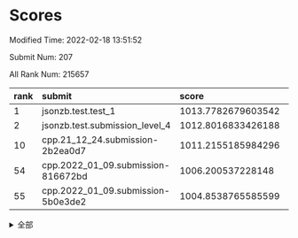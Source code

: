 # Scores

Modified Time: 2022-02-18 13:51:52

Submit Num: 207

All Rank Num: 215657

| rank |               submit               |       score        |       sigma        | pk_num |
| :--- | :--------------------------------- | :----------------- | :----------------- | :----- |
| 1    | jsonzb.test.test_1                 | 1013.7782679603542 | 0.8017572892837505 | 4166   |
| 2    | jsonzb.test.submission_level_4     | 1012.8016833426188 | 0.8084172743668758 | 4166   |
| 10   | cpp.21_12_24.submission-2b2ea0d7   | 1011.2155185984296 | 0.7783109783994827 | 4169   |
| 54   | cpp.2022_01_09.submission-816672bd | 1006.200537228148  | 0.7249970131539035 | 4167   |
| 55   | cpp.2022_01_09.submission-5b0e3de2 | 1004.8538765585599 | 0.7240118796186051 | 4162   |


<details>
<summary>全部</summary>

| rank |                 submit                 |       score        |       sigma        | pk_num |
| :--- | :------------------------------------- | :----------------- | :----------------- | :----- |
| 1    | jsonzb.test.test_1                     | 1013.7782679603542 | 0.8017572892837505 | 4166   |
| 2    | jsonzb.test.submission_level_4         | 1012.8016833426188 | 0.8084172743668758 | 4166   |
| 3    | gobigger.level_3.submission_level_3_6  | 1011.9479727083852 | 0.773241261593394  | 4164   |
| 4    | gobigger.level_3.submission_level_3_4  | 1011.4592261774792 | 0.7933677110911119 | 4167   |
| 5    | gobigger.level_3.submission_level_3_32 | 1011.4185207986515 | 0.7542723458303874 | 4165   |
| 6    | gobigger.level_3.submission_level_3_23 | 1011.4122723630333 | 0.7627915935110773 | 4165   |
| 7    | gobigger.level_3.submission_level_3_24 | 1011.3958790948496 | 0.7615737412112045 | 4162   |
| 8    | gobigger.level_3.submission_level_3_30 | 1011.3628584440105 | 0.7623173265343559 | 4172   |
| 9    | gobigger.level_3.submission_level_3_49 | 1011.2416615067232 | 0.7575203154758258 | 4165   |
| 10   | cpp.21_12_24.submission-2b2ea0d7       | 1011.2155185984296 | 0.7783109783994827 | 4169   |
| 11   | gobigger.level_3.submission_level_3_13 | 1011.1910726590866 | 0.7836199355591278 | 4165   |
| 12   | gobigger.level_3.submission_level_3_42 | 1011.1414301683208 | 0.7609255898867948 | 4167   |
| 13   | gobigger.level_3.submission_level_3_27 | 1010.9228002179083 | 0.7804728359530835 | 4167   |
| 14   | gobigger.level_3.submission_level_3_48 | 1010.9087646996192 | 0.7753221148960803 | 4166   |
| 15   | gobigger.level_3.submission_level_3_41 | 1010.8566108689018 | 0.7743917269737152 | 4172   |
| 16   | gobigger.level_3.submission_level_3_29 | 1010.811612631175  | 0.7694370687358658 | 4171   |
| 17   | gobigger.level_3.submission_level_3_38 | 1010.7602799342437 | 0.7824758075863425 | 4169   |
| 18   | gobigger.level_3.submission_level_3_20 | 1010.7557743824017 | 0.75892848021343   | 4167   |
| 19   | gobigger.level_3.submission_level_3_2  | 1010.7242384706353 | 0.7533438341533512 | 4167   |
| 20   | gobigger.level_3.submission_level_3_15 | 1010.6851880476277 | 0.7764387176270487 | 4163   |
| 21   | gobigger.level_3.submission_level_3_33 | 1010.6139475836063 | 0.759831512418911  | 4164   |
| 22   | gobigger.level_3.submission_level_3_14 | 1010.5915983152481 | 0.7614262855758489 | 4170   |
| 23   | gobigger.level_3.submission_level_3_11 | 1010.5793915455752 | 0.7742320600268927 | 4164   |
| 24   | gobigger.level_3.submission_level_3_8  | 1010.4666781373688 | 0.7486886670045799 | 4170   |
| 25   | gobigger.level_3.submission_level_3_39 | 1010.45757015777   | 0.7703327991609957 | 4165   |
| 26   | gobigger.level_3.submission_level_3_10 | 1010.4563138840736 | 0.7789600136470368 | 4170   |
| 27   | gobigger.level_3.submission_level_3_44 | 1010.1269559770053 | 0.7790381114413045 | 4168   |
| 28   | gobigger.level_3.submission_level_3_25 | 1010.107429031374  | 0.7549342276522386 | 4170   |
| 29   | gobigger.level_3.submission_level_3_0  | 1010.0949840769242 | 0.7599206345012492 | 4171   |
| 30   | gobigger.level_3.submission_level_3_22 | 1010.0936743156105 | 0.7526529717516389 | 4165   |
| 31   | gobigger.level_3.submission_level_3_40 | 1010.0839309401265 | 0.7680465813800005 | 4170   |
| 32   | gobigger.level_3.submission_level_3_16 | 1010.0830525760667 | 0.7474808435028772 | 4171   |
| 33   | gobigger.level_3.submission_level_3_21 | 1010.0086465980061 | 0.7351152289277259 | 4163   |
| 34   | gobigger.level_3.submission_level_3_37 | 1009.9890576437897 | 0.7654277290118621 | 4167   |
| 35   | gobigger.level_3.submission_level_3_28 | 1009.8967034577812 | 0.7671164577561644 | 4167   |
| 36   | gobigger.level_3.submission_level_3_34 | 1009.8636951724355 | 0.7670723821651216 | 4166   |
| 37   | gobigger.level_3.submission_level_3_43 | 1009.8158483295107 | 0.7624977275639959 | 4162   |
| 38   | gobigger.level_3.submission_level_3_12 | 1009.7699249172504 | 0.74920528854614   | 4169   |
| 39   | gobigger.level_3.submission_level_3_36 | 1009.7154292819321 | 0.7589069971717388 | 4167   |
| 40   | gobigger.level_3.submission_level_3_19 | 1009.6516603879596 | 0.7628796844612716 | 4166   |
| 41   | gobigger.level_3.submission_level_3_45 | 1009.6269429472942 | 0.770158737094558  | 4166   |
| 42   | gobigger.level_3.submission_level_3_31 | 1009.6100219755062 | 0.7516723436585367 | 4168   |
| 43   | gobigger.level_3.submission_level_3_7  | 1009.4199393303792 | 0.7703379600686363 | 4168   |
| 44   | gobigger.level_3.submission_level_3_3  | 1009.3702220191234 | 0.7686422871386522 | 4167   |
| 45   | gobigger.level_3.submission_level_3_1  | 1009.2653718654855 | 0.7566510815658083 | 4163   |
| 46   | gobigger.level_3.submission_level_3_47 | 1009.2248891762217 | 0.7489916848584762 | 4168   |
| 47   | gobigger.level_3.submission_level_3_5  | 1009.0296707837401 | 0.7376057991822813 | 4169   |
| 48   | gobigger.level_3.submission_level_3_18 | 1008.9050357644954 | 0.75054688894994   | 4164   |
| 49   | gobigger.level_3.submission_level_3_26 | 1008.7582202596219 | 0.7670468383788567 | 4167   |
| 50   | gobigger.level_3.submission_level_3_17 | 1008.7553217896282 | 0.7429689093202339 | 4169   |
| 51   | gobigger.level_3.submission_level_3_35 | 1008.5854947943208 | 0.7401061513098568 | 4168   |
| 52   | gobigger.level_3.submission_level_3_9  | 1008.3416172871006 | 0.7509314521909531 | 4168   |
| 53   | gobigger.level_3.submission_level_3_46 | 1008.0850087330365 | 0.7377520665863772 | 4163   |
| 54   | cpp.2022_01_09.submission-816672bd     | 1006.200537228148  | 0.7249970131539035 | 4167   |
| 55   | cpp.2022_01_09.submission-5b0e3de2     | 1004.8538765585599 | 0.7240118796186051 | 4162   |
| 56   | gobigger.level_1.submission_level_1_29 | 1004.7297982160197 | 0.7145733589569383 | 4164   |
| 57   | gobigger.level_1.submission_level_1_15 | 1004.6687916419777 | 0.7065235932894478 | 4165   |
| 58   | gobigger.level_1.submission_level_1_33 | 1004.5630795645807 | 0.7373345541936118 | 4166   |
| 59   | gobigger.level_1.submission_level_1_16 | 1004.359905908437  | 0.7225814925485361 | 4170   |
| 60   | gobigger.level_1.submission_level_1_11 | 1004.2930968954755 | 0.7185627505349738 | 4164   |
| 61   | gobigger.level_1.submission_level_1_35 | 1004.2684657706967 | 0.7214196387396054 | 4169   |
| 62   | gobigger.level_1.submission_level_1_28 | 1004.2626043958485 | 0.7157217309755028 | 4172   |
| 63   | gobigger.level_1.submission_level_1_6  | 1004.2435108862959 | 0.7215563646810034 | 4166   |
| 64   | gobigger.level_1.submission_level_1_21 | 1004.2064406577106 | 0.7181673453014458 | 4163   |
| 65   | gobigger.level_1.submission_level_1_32 | 1004.1821511327105 | 0.7225064317503208 | 4170   |
| 66   | gobigger.level_1.submission_level_1_43 | 1004.1815020745139 | 0.7166054050057641 | 4171   |
| 67   | gobigger.level_1.submission_level_1_22 | 1004.1014433975989 | 0.7190874153243743 | 4168   |
| 68   | gobigger.level_1.submission_level_1_1  | 1004.0766459839973 | 0.7374400591408995 | 4169   |
| 69   | gobigger.level_1.submission_level_1_8  | 1004.0315483210685 | 0.7217385734675458 | 4168   |
| 70   | gobigger.level_1.submission_level_1_49 | 1004.0075418967868 | 0.7280565150563701 | 4169   |
| 71   | gobigger.level_1.submission_level_1_40 | 1003.9949813645765 | 0.7267235603168735 | 4168   |
| 72   | gobigger.level_1.submission_level_1_27 | 1003.7406190978801 | 0.7260531344433837 | 4166   |
| 73   | gobigger.level_1.submission_level_1_10 | 1003.7301595988797 | 0.7405586927840114 | 4166   |
| 74   | gobigger.level_1.submission_level_1_9  | 1003.6909626502646 | 0.726872652958945  | 4164   |
| 75   | gobigger.level_1.submission_level_1_26 | 1003.6169557016308 | 0.7082091549822511 | 4166   |
| 76   | gobigger.level_1.submission_level_1_13 | 1003.6151408123787 | 0.7210229494015579 | 4173   |
| 77   | gobigger.level_1.submission_level_1_31 | 1003.6099427134446 | 0.7202619943802574 | 4166   |
| 78   | gobigger.level_1.submission_level_1_5  | 1003.5647221052758 | 0.7145606949991175 | 4167   |
| 79   | gobigger.level_1.submission_level_1_12 | 1003.5052323120268 | 0.7286621379612886 | 4170   |
| 80   | gobigger.level_1.submission_level_1_20 | 1003.5024923105913 | 0.7142985030078559 | 4168   |
| 81   | gobigger.level_1.submission_level_1_30 | 1003.5005650982556 | 0.7361521240093657 | 4170   |
| 82   | gobigger.level_1.submission_level_1_46 | 1003.4479049875773 | 0.7127383479001641 | 4169   |
| 83   | gobigger.level_1.submission_level_1_37 | 1003.443030005271  | 0.707864973116321  | 4167   |
| 84   | gobigger.level_1.submission_level_1_45 | 1003.4154095170683 | 0.7248447599389783 | 4172   |
| 85   | gobigger.level_1.submission_level_1_18 | 1003.3323135105945 | 0.7316613757079088 | 4168   |
| 86   | gobigger.level_1.submission_level_1_14 | 1003.2323338716003 | 0.7241547060826362 | 4168   |
| 87   | gobigger.level_1.submission_level_1_2  | 1003.1196823650907 | 0.7206998931235665 | 4169   |
| 88   | gobigger.level_1.submission_level_1_24 | 1003.0078326377388 | 0.7200083654837954 | 4163   |
| 89   | gobigger.level_1.submission_level_1_7  | 1002.997635117399  | 0.7183282441472315 | 4170   |
| 90   | gobigger.level_1.submission_level_1_25 | 1002.8524999535316 | 0.7151500567713044 | 4163   |
| 91   | gobigger.level_1.submission_level_1_3  | 1002.8213625282342 | 0.7135463542072948 | 4159   |
| 92   | gobigger.level_1.submission_level_1_42 | 1002.8161541697687 | 0.723853934026741  | 4165   |
| 93   | gobigger.level_1.submission_level_1_47 | 1002.7867656439637 | 0.7156579571657878 | 4169   |
| 94   | gobigger.level_1.submission_level_1_4  | 1002.7090302913259 | 0.7159733913390194 | 4169   |
| 95   | gobigger.level_1.submission_level_1_36 | 1002.6774380822741 | 0.7138903487784418 | 4167   |
| 96   | gobigger.level_1.submission_level_1_39 | 1002.6018399700519 | 0.721619935485477  | 4164   |
| 97   | gobigger.level_1.submission_level_1_48 | 1002.5914443311956 | 0.7134101646825584 | 4169   |
| 98   | gobigger.level_1.submission_level_1_34 | 1002.469938222292  | 0.7098278814192884 | 4169   |
| 99   | gobigger.level_1.submission_level_1_44 | 1002.402531244355  | 0.714269164983037  | 4169   |
| 100  | gobigger.level_1.submission_level_1_23 | 1002.3529081980148 | 0.7159800449188859 | 4169   |
| 101  | gobigger.level_1.submission_level_1_0  | 1002.3075074417304 | 0.7187490536056793 | 4166   |
| 102  | gobigger.level_1.submission_level_1_17 | 1002.2979309153703 | 0.7092197040033614 | 4166   |
| 103  | gobigger.level_1.submission_level_1_19 | 1002.2558658959009 | 0.7096523379162426 | 4169   |
| 104  | gobigger.level_1.submission_level_1_41 | 1002.239945382944  | 0.7122298641215016 | 4169   |
| 105  | gobigger.level_1.submission_level_1_38 | 1001.2202670268919 | 0.7066836802607549 | 4164   |
| 106  | gobigger.random.submission_random_2    | 997.2338745824352  | 0.7080666810672238 | 4168   |
| 107  | gobigger.random.submission_random_4    | 996.7429813933164  | 0.7120790981516064 | 4166   |
| 108  | gobigger.random.submission_random_22   | 996.6874308538407  | 0.7069161173441032 | 4164   |
| 109  | gobigger.random.submission_random_20   | 996.6811137678502  | 0.7085224200619343 | 4165   |
| 110  | gobigger.random.submission_random_48   | 996.6501557574338  | 0.7091793051086343 | 4163   |
| 111  | gobigger.random.submission_random_32   | 996.5861221783886  | 0.7009487061592462 | 4170   |
| 112  | gobigger.random.submission_random_1    | 996.480122914187   | 0.7154787090563391 | 4169   |
| 113  | gobigger.random.submission_random_46   | 996.4639403663433  | 0.7141268037452017 | 4169   |
| 114  | gobigger.random.submission_random_29   | 996.4636105469312  | 0.7206923447932843 | 4167   |
| 115  | gobigger.random.submission_random_26   | 996.3280344090933  | 0.7195990136410259 | 4166   |
| 116  | gobigger.random.submission_random_9    | 996.3151707493237  | 0.7187549260795489 | 4169   |
| 117  | gobigger.random.submission_random_33   | 996.2214809855619  | 0.726144577037432  | 4165   |
| 118  | gobigger.random.submission_random_40   | 996.1573204829135  | 0.704589390303994  | 4165   |
| 119  | gobigger.random.submission_random_7    | 996.135828067901   | 0.7013575318822699 | 4173   |
| 120  | gobigger.random.submission_random_28   | 996.1202308084257  | 0.7035245945054028 | 4167   |
| 121  | gobigger.random.submission_random_24   | 996.0753530495773  | 0.7023159293843282 | 4173   |
| 122  | gobigger.random.submission_random_14   | 996.0666736890556  | 0.7169443602543338 | 4170   |
| 123  | gobigger.random.submission_random_34   | 996.0453361118507  | 0.7231925683164465 | 4164   |
| 124  | gobigger.random.submission_random_43   | 996.0444198200909  | 0.7109637455134608 | 4168   |
| 125  | gobigger.random.submission_random_21   | 995.9482373712272  | 0.709631546523938  | 4160   |
| 126  | gobigger.random.submission_random_8    | 995.8970309887832  | 0.7176308216607914 | 4166   |
| 127  | gobigger.random.submission_random_18   | 995.8576665058248  | 0.7185070321251584 | 4170   |
| 128  | gobigger.random.submission_random_37   | 995.8567689948458  | 0.7252139180723762 | 4163   |
| 129  | gobigger.random.submission_random_47   | 995.77591210718    | 0.7029187902524161 | 4172   |
| 130  | gobigger.random.submission_random_19   | 995.7458606270565  | 0.7191492285772754 | 4169   |
| 131  | gobigger.random.submission_random_12   | 995.7203433841536  | 0.724618303357519  | 4162   |
| 132  | gobigger.random.submission_random_45   | 995.7035199708886  | 0.7174364406496015 | 4169   |
| 133  | gobigger.random.submission_random_17   | 995.7019383519776  | 0.7130349817587611 | 4168   |
| 134  | gobigger.random.submission_random_16   | 995.6723191666604  | 0.7295386891670981 | 4173   |
| 135  | gobigger.random.submission_random_27   | 995.6560993620838  | 0.7125205313900378 | 4171   |
| 136  | gobigger.random.submission_random_5    | 995.6020688162507  | 0.7250288835491342 | 4165   |
| 137  | gobigger.random.submission_random_23   | 995.5106262117187  | 0.6996094829962255 | 4165   |
| 138  | gobigger.random.submission_random_39   | 995.4727398422236  | 0.7031028150150123 | 4163   |
| 139  | gobigger.random.submission_random_35   | 995.4399891859812  | 0.7021534637676596 | 4168   |
| 140  | gobigger.random.submission_random_3    | 995.3661557269115  | 0.7112698528606759 | 4173   |
| 141  | gobigger.random.submission_random_0    | 995.3498810324674  | 0.7153374077980689 | 4169   |
| 142  | gobigger.random.submission_random_44   | 995.31463196443    | 0.7068506095888479 | 4169   |
| 143  | gobigger.random.submission_random_25   | 995.270031494991   | 0.7223043729760888 | 4172   |
| 144  | gobigger.random.submission_random_42   | 995.2554986358847  | 0.7194745981655698 | 4160   |
| 145  | gobigger.random.submission_random_15   | 995.2530711864068  | 0.7183631025980911 | 4167   |
| 146  | gobigger.random.submission_random_41   | 995.2429228736486  | 0.7100014790643104 | 4168   |
| 147  | gobigger.random.submission_random_6    | 995.2201621085577  | 0.717750032530481  | 4167   |
| 148  | gobigger.random.submission_random_10   | 995.0475215449493  | 0.7198733103208611 | 4168   |
| 149  | gobigger.random.submission_random_38   | 995.0079693517034  | 0.7097686611769162 | 4167   |
| 150  | gobigger.random.submission_random_13   | 994.9638840299825  | 0.7206410339296088 | 4171   |
| 151  | gobigger.level_2.submission_level_2_13 | 994.8257437251671  | 0.7231932858707271 | 4163   |
| 152  | gobigger.random.submission_random_49   | 994.8109504360903  | 0.7099630336686737 | 4173   |
| 153  | gobigger.random.submission_random_31   | 994.7290530745767  | 0.7110373199809136 | 4166   |
| 154  | gobigger.random.submission_random_30   | 994.6702137840913  | 0.7276591894194901 | 4166   |
| 155  | gobigger.random.submission_random_11   | 994.470609161843   | 0.7131936297101391 | 4165   |
| 156  | gobigger.random.submission_random_36   | 994.2216615821816  | 0.701769863673806  | 4169   |
| 157  | gobigger.level_2.submission_level_2_40 | 994.1085023408674  | 0.7313837343324234 | 4166   |
| 158  | gobigger.level_2.submission_level_2_19 | 993.4034343065639  | 0.7500419267567324 | 4169   |
| 159  | gobigger.level_2.submission_level_2_30 | 993.3264408398343  | 0.7471330446484536 | 4167   |
| 160  | gobigger.level_2.submission_level_2_29 | 993.2867290640207  | 0.7479697149413135 | 4166   |
| 161  | gobigger.level_2.submission_level_2_18 | 993.1060758602675  | 0.7314147853967183 | 4165   |
| 162  | gobigger.level_2.submission_level_2_25 | 992.8363568457795  | 0.7338666722281452 | 4168   |
| 163  | gobigger.level_2.submission_level_2_46 | 992.7686312199953  | 0.7518197285531132 | 4166   |
| 164  | gobigger.level_2.submission_level_2_26 | 992.7001982242012  | 0.7231066188510367 | 4170   |
| 165  | gobigger.level_2.submission_level_2_12 | 992.6500393327907  | 0.738001725995284  | 4165   |
| 166  | gobigger.level_2.submission_level_2_0  | 992.6259524138644  | 0.7448010854095598 | 4166   |
| 167  | gobigger.level_2.submission_level_2_24 | 992.6042496388081  | 0.7498065481383301 | 4166   |
| 168  | gobigger.level_2.submission_level_2_2  | 992.4969140304239  | 0.7304461067107366 | 4166   |
| 169  | gobigger.level_2.submission_level_2_3  | 992.4960522579973  | 0.7364042221205974 | 4166   |
| 170  | gobigger.level_2.submission_level_2_47 | 992.4910171148643  | 0.7326803011924395 | 4168   |
| 171  | gobigger.level_2.submission_level_2_43 | 992.4898507686108  | 0.7438526585506131 | 4165   |
| 172  | gobigger.level_2.submission_level_2_4  | 992.4021657037996  | 0.760397274845772  | 4168   |
| 173  | gobigger.level_2.submission_level_2_48 | 992.3233841979628  | 0.7425632888711745 | 4170   |
| 174  | gobigger.level_2.submission_level_2_37 | 992.2771349152107  | 0.7461331714850861 | 4168   |
| 175  | gobigger.level_2.submission_level_2_36 | 992.2311078733704  | 0.7478968728095624 | 4167   |
| 176  | gobigger.level_2.submission_level_2_7  | 992.1824106561538  | 0.7237013081218622 | 4167   |
| 177  | gobigger.level_2.submission_level_2_14 | 992.0535909229687  | 0.731781309519342  | 4162   |
| 178  | gobigger.level_2.submission_level_2_31 | 992.0501548182989  | 0.7435793994367893 | 4167   |
| 179  | gobigger.level_2.submission_level_2_27 | 992.0204448135647  | 0.7418846375335759 | 4173   |
| 180  | gobigger.level_2.submission_level_2_16 | 992.0156595585958  | 0.7551657002949607 | 4171   |
| 181  | gobigger.level_2.submission_level_2_10 | 991.9561582983646  | 0.753059944747746  | 4170   |
| 182  | gobigger.level_2.submission_level_2_28 | 991.8317037884997  | 0.7591690276864981 | 4166   |
| 183  | gobigger.level_2.submission_level_2_33 | 991.8263418198275  | 0.7594662947950102 | 4168   |
| 184  | gobigger.level_2.submission_level_2_9  | 991.8239600531232  | 0.7419153510881742 | 4171   |
| 185  | gobigger.level_2.submission_level_2_32 | 991.6802966352097  | 0.7512091858823995 | 4164   |
| 186  | gobigger.level_2.submission_level_2_17 | 991.5908925892943  | 0.7244545089517905 | 4165   |
| 187  | gobigger.level_2.submission_level_2_21 | 991.5528985846935  | 0.7645482114383281 | 4169   |
| 188  | gobigger.level_2.submission_level_2_45 | 991.5128845986985  | 0.7503733743122543 | 4173   |
| 189  | gobigger.level_2.submission_level_2_39 | 991.4771025583482  | 0.74343422651924   | 4165   |
| 190  | gobigger.level_2.submission_level_2_15 | 991.4564787015228  | 0.7500644891972625 | 4167   |
| 191  | gobigger.level_2.submission_level_2_34 | 991.4464381859807  | 0.7551999461420207 | 4167   |
| 192  | gobigger.level_2.submission_level_2_6  | 991.3534969188405  | 0.7372419581023048 | 4175   |
| 193  | gobigger.level_2.submission_level_2_1  | 991.332405676002   | 0.7532447935029739 | 4171   |
| 194  | gobigger.level_2.submission_level_2_22 | 991.3001318955368  | 0.7505796593785181 | 4165   |
| 195  | gobigger.level_2.submission_level_2_35 | 991.1923283128618  | 0.7652832706067907 | 4171   |
| 196  | gobigger.level_2.submission_level_2_11 | 991.1890163989412  | 0.7357503356519147 | 4169   |
| 197  | gobigger.level_2.submission_level_2_42 | 991.188699050121   | 0.7421361849397625 | 4164   |
| 198  | gobigger.level_2.submission_level_2_23 | 990.9374564135362  | 0.7331234031408197 | 4165   |
| 199  | gobigger.level_2.submission_level_2_8  | 990.9015771774865  | 0.7642482187985095 | 4168   |
| 200  | gobigger.level_2.submission_level_2_41 | 990.8217050100014  | 0.7612564214285318 | 4172   |
| 201  | gobigger.level_2.submission_level_2_5  | 990.8203310467409  | 0.7502611532842254 | 4167   |
| 202  | gobigger.level_2.submission_level_2_38 | 990.7022282993635  | 0.7352952185422872 | 4170   |
| 203  | gobigger.level_2.submission_level_2_20 | 990.6768484717347  | 0.7685541365299245 | 4163   |
| 204  | gobigger.level_2.submission_level_2_49 | 990.6443535918098  | 0.7516980310028774 | 4170   |
| 205  | gobigger.level_2.submission_level_2_44 | 989.5601355235292  | 0.778164009075095  | 4164   |
| 206  | gobigger.none.submission_none_1        | 978.2181216476994  | 1.246658951682934  | 4172   |
| 207  | gobigger.none.submission_none_0        | 975.7428751119368  | 1.4563099215291344 | 4163   |

</details>